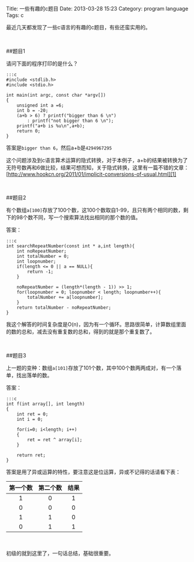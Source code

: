 Title: 一些有趣的c题目
Date: 2013-03-28 15:23
Category: program language
Tags: c

最近几天都发现了一些c语言的有趣的c题目，有些还蛮实用的。

<br/>

##题目1

请问下面的程序打印的是什么？


    :::c
    #include <stdlib.h>
    #include <stdio.h>
    
    int main(int argc, const char *argv[])
    {
    	unsigned int a =6;
    	int b = -20;
    	(a+b > 6) ? printf("bigger than 6 \n") 
    		: printf("not bigger than 6 \n");
    	printf("a+b is %u\n",a+b);
    	return 0;
    }

答案是`bigger than 6`，然后a+b是`4294967295`

这个问题涉及到c语言算术运算的隐式转换，对于本例子，a+b的结果被转换为了无符号数再和6做比较，结果可想而知，关于隐式转换，这里有一篇不错的文章：[http://www.hookcn.org/2011/01/implicit-conversions-of-usual.html][1]

<br/>

##题目2

有个数组`a[100]`存放了100个数，这100个数取自1-99，且只有两个相同的数，剩下的98个数不同，写一个搜索算法找出相同的那个数的值。

答案：

    :::c
    int searchRepeatNumber(const int * a,int length){
    	int noRepeatNumber;
    	int totalNumber = 0;
    	int loopnumber;
    	if(length <= 0 || a == NULL){
    		return -1;
    	}
    
    	noRepeatNumber = (length*(length - 1)) >> 1;
    	for(loopnumber = 0; loopnumber < length; loopnumber++){
    		totalNumber += a[loopnumber];
    	}
    	return totalNumber - noRepeatNumber;
    }

我这个解答的时间复杂度是O(n)，因为有一个循环。思路很简单，计算数组里面的数的总和，减去没有重复数的总和，得到的就是那个重复数了。

<br/>

##题目3

上一题的变种：数组`a[101]`存放了101个数，其中100个数两两成对，有一个落单，找出落单的数。

答案：

    :::c
    int f(int array[], int length)
    {
        int ret = 0;
        int i = 0;
    
        for(i=0; i<length; i++)
        {
            ret = ret ^ array[i];
        }
    
        return ret;
    }

答案是用了异或运算的特性，要注意这是位运算，异或不记得的话请看下表：

第一个数|第二个数|结果
:-----:|:-----:|:-----:
1|0|1
0|0|0
1|1|0
0|1|1

<br/>

初级的就到这里了，一句话总结，基础很重要。

[1]: http://www.hookcn.org/2011/01/implicit-conversions-of-usual.html

